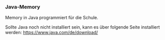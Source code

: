 ### Java-Memory
Memory in Java programmiert für die Schule.

Sollte Java noch nicht installiert sein, kann es über
folgende Seite installiert werden: https://www.java.com/de/download/
